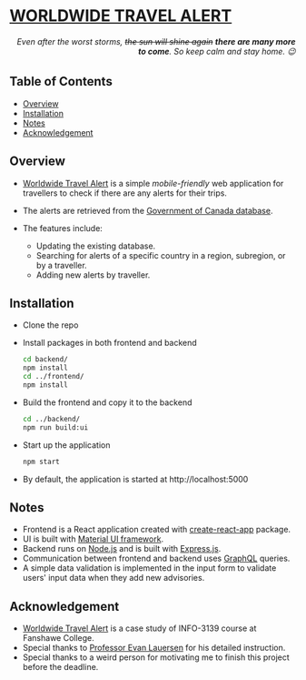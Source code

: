 # [WORLDWIDE TRAVEL ALERT][application-link]

<h6 align="right">
  <i>Even after the worst storms, <strike>the sun will shine again</strike> <b>there are many more to come</b>. So keep calm and stay home. 😉</i>
</h6>

## Table of Contents
- [Overview](#Overview)
- [Installation](#Installation)
- [Notes](#Notes)
- [Acknowledgement](#Acknowledgement)

## Overview
- [Worldwide Travel Alert][application-link] is a simple _mobile-friendly_ web application for travellers to check if there are any alerts for their trips. 

- The alerts are retrieved from the [Government of Canada database][government-database-link]. 

- The features include:  
  - Updating the existing database.
  - Searching for alerts of a specific country in a region, subregion, or by a traveller.
  - Adding new alerts by traveller.

## Installation
- Clone the repo
- Install packages in both frontend and backend 

  ```bash
  cd backend/
  npm install
  cd ../frontend/
  npm install
  ```
- Build the frontend and copy it to the backend

  ```bash
  cd ../backend/
  npm run build:ui
  ```

- Start up the application

  ```bash
  npm start
  ```

- By default, the application is started at http://localhost:5000

## Notes
- Frontend is a React application created with [create-react-app][create-react-app-repo] package.
- UI is built with [Material UI framework][material-ui-website].
- Backend runs on [Node.js][nodejs-website] and is built with [Express.js][express-website].   
- Communication between frontend and backend uses [GraphQL][graphql-website] queries.
- A simple data validation is implemented in the input form to validate users' input data when they add new advisories.

## Acknowledgement
- [Worldwide Travel Alert][application-link] is a case study of INFO-3139 course at Fanshawe College.
- Special thanks to [Professor Evan Lauersen][evan-lauersen-github] for his detailed instruction.
- Special thanks to a weird person for motivating me to finish this project before the deadline.

[application-link]: https://worldwide-travel-alert.herokuapp.com
[government-database-link]: http://data.international.gc.ca/travel-voyage/index-alpha-eng.json   
[create-react-app-repo]: https://github.com/facebook/create-react-app
[material-ui-website]: https://material-ui.com/  
[nodejs-website]: https://nodejs.org/en/   
[express-website]: https://expressjs.com/   
[graphql-website]: https://graphql.org/
[evan-lauersen-github]: https://github.com/elauersen
